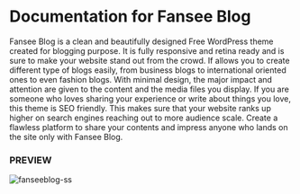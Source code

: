 # Documentation for Fansee Blog
Fansee Blog is a clean and beautifully designed Free WordPress theme created for blogging purpose.
It is fully responsive and retina ready and is sure to make your website stand out from the crowd.
If allows you to create different type of blogs easily, from business blogs to international oriented ones to even fashion blogs.
With minimal design, the major impact and attention are given to the content and the media files you display.
If you are someone who loves sharing your experience or write about things you love, this theme is SEO friendly.
This makes sure that your website ranks up higher on search engines reaching out to more audience scale.
Create a flawless platform to share your contents and impress anyone who lands on the site only with Fansee Blog.

### PREVIEW
![fanseeblog-ss](https://user-images.githubusercontent.com/30381110/146513879-51d475ca-e3af-4b3d-b649-60d41cd6ff9a.png)

